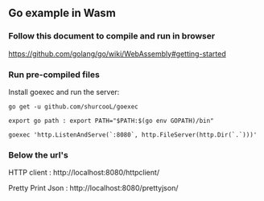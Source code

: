 ## Go example in Wasm

### Follow this document to compile and run in browser
<https://github.com/golang/go/wiki/WebAssembly#getting-started>

### Run pre-compiled files 
Install goexec and run the server: 
```shell 
go get -u github.com/shurcooL/goexec

export go path : export PATH="$PATH:$(go env GOPATH)/bin"

goexec 'http.ListenAndServe(`:8080`, http.FileServer(http.Dir(`.`)))'
```
### Below the url's
HTTP client : http://localhost:8080/httpclient/

Pretty Print Json : http://localhost:8080/prettyjson/
